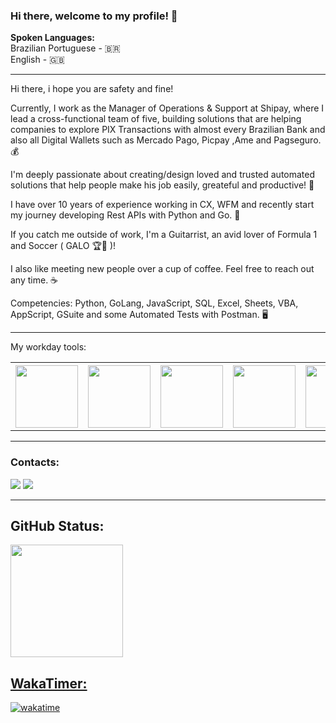 <link rel="stylesheet" href="https://cdn.jsdelivr.net/gh/devicons/devicon@v2.14.0/devicon.min.css"> 

### Hi there, welcome to my profile! 👋

<b>Spoken Languages:</b> 
<br>
Brazilian Portuguese - :brazil:
<br>
English - :uk:

<hr>
  
Hi there, i hope you are safety and fine!

Currently, I work as the Manager of Operations & Support at Shipay, where I lead a cross-functional team of five, building solutions that are helping companies to explore PIX Transactions with almost every Brazilian Bank and also all Digital Wallets such as Mercado Pago, Picpay ,Ame and Pagseguro.💰

I'm deeply passionate about creating/design loved and trusted automated solutions that help people make his job easily, greateful and productive! 🙂

I have over 10 years of experience working in CX, WFM and recently start my journey developing Rest APIs with Python and Go. 🛅

If you catch me outside of work, I'm a Guitarrist, an avid lover of Formula 1 and Soccer ( GALO 🏆🐔 )!

I also like meeting new people over a cup of coffee. Feel free to reach out any time. ☕

Competencies: Python, GoLang, JavaScript, SQL, Excel, Sheets, VBA, AppScript, GSuite and some Automated Tests with Postman. 🖥️

</div>

<hr>
  
My workday tools:

 <table class="center">
  <tr>
    <th> <img src="https://cdn.jsdelivr.net/gh/devicons/devicon/icons/jupyter/jupyter-original-wordmark.svg" width="100" height="100"/></th>
    <th> <img src="https://cdn.jsdelivr.net/gh/devicons/devicon/icons/google/google-plain.svg" width="100" height="100"/></th>
    <th> <img src="https://cdn.jsdelivr.net/gh/devicons/devicon/icons/bash/bash-original.svg" width="100" height="100"/></th>
    <th> <img src="https://cdn.jsdelivr.net/gh/devicons/devicon/icons/gimp/gimp-original.svg" width="100" height="100"/></th>
    <th> <img src="https://cdn.jsdelivr.net/gh/devicons/devicon/icons/git/git-original.svg" width="100" height="100"/></th>
    <th> <img src="https://cdn.jsdelivr.net/gh/devicons/devicon/icons/matlab/matlab-original.svg" width="100" height="100"/></th>
    <th> <img src="https://cdn.jsdelivr.net/gh/devicons/devicon/icons/numpy/numpy-original.svg" width="100" height="100"/></th>
    <th> <img src="https://cdn.jsdelivr.net/gh/devicons/devicon/icons/pandas/pandas-original-wordmark.svg" width="100" height="100"/></th>
    <th> <img src="https://cdn.jsdelivr.net/gh/devicons/devicon/icons/python/python-original.svg" width="100" height="100"/></th>
    <th> <img src="https://cdn.jsdelivr.net/gh/devicons/devicon/icons/vscode/vscode-original.svg" width="100" height="100"/></th>
    <th> <img src="https://cdn.worldvectorlogo.com/logos/postman.svg" width="100" height="100"/></th>
  </tr>
</table> 
</div>
<hr>

### Contacts:

<div>
<a href = "mailto:caioviniciusxd@gmail.com"><img src="https://img.shields.io/badge/Gmail-D14836?style=for-the-badge&logo=gmail&logoColor=white" target="_blank"></a>
<a href="https://www.linkedin.com/in/caioviniciuss" target="_blank"><img src="https://img.shields.io/badge/-LinkedIn-%230077B5?style=for-the-badge&logo=linkedin&logoColor=white" target="_blank"></a>   
</div>
<hr>

## GitHub Status:
<div>
<a href="https://github.com/agentkyo">
<img height="180em" src="https://github-readme-stats.vercel.app/api/top-langs/?username=agentkyo&layout=compact&langs_count=7&theme=dracula"/>
</div>
  
## WakaTimer:

[![wakatime](https://wakatime.com/badge/user/8a360aa4-55bf-4b01-a9ef-b502da4e1bf6.svg)](https://wakatime.com/@8a360aa4-55bf-4b01-a9ef-b502da4e1bf6)
